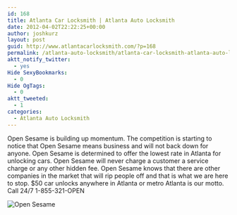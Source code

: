 ```yaml
---
id: 168
title: Atlanta Car Locksmith | Atlanta Auto Locksmith
date: 2012-04-02T22:22:25+00:00
author: joshkurz
layout: post
guid: http://www.atlantacarlocksmith.com/?p=168
permalink: /atlanta-auto-locksmith/atlanta-car-locksmith-atlanta-auto-locksmith-168/
aktt_notify_twitter:
  - yes
Hide SexyBookmarks:
  - 0
Hide OgTags:
  - 0
aktt_tweeted:
  - 1
categories:
  - Atlanta Auto Locksmith
---
```

<div class="pf-content">
  <p>
    Open Sesame is building up momentum. The competition is starting to notice that Open Sesame means business and will not back down for anyone. Open Sesame is determined to offer the lowest rate in Atlanta for unlocking cars. Open Sesame will never charge a customer a service charge or any other hidden fee. Open Sesame knows that there are other companies in the market that will rip people off and that is what we are here to stop. $50 car unlocks anywhere in Atlanta or metro Atlanta is our motto. Call 24/7 1-855-321-OPEN
  </p>
  
  <p>
    <img src="http://www.atlantacarlocksmith.com/wp-content/uploads/2012/01/logo2-e1326394958855.png" alt="Open Sesame" />
  </p>
</div>